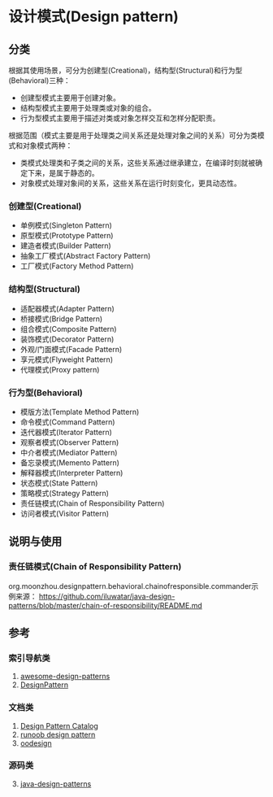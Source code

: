 # 设计模式(Design pattern)

## 分类
根据其使用场景，可分为创建型(Creational)，结构型(Structural)和行为型(Behavioral)三种：
- 创建型模式主要用于创建对象。
- 结构型模式主要用于处理类或对象的组合。
- 行为型模式主要用于描述对类或对象怎样交互和怎样分配职责。

根据范围（模式主要是用于处理类之间关系还是处理对象之间的关系）可分为类模式和对象模式两种：
- 类模式处理类和子类之间的关系，这些关系通过继承建立，在编译时刻就被确定下来，是属于静态的。
- 对象模式处理对象间的关系，这些关系在运行时刻变化，更具动态性。

### 创建型(Creational)
- 单例模式(Singleton Pattern)
- 原型模式(Prototype Pattern)
- 建造者模式(Builder Pattern)
- 抽象工厂模式(Abstract Factory Pattern)
- 工厂模式(Factory Method Pattern)

### 结构型(Structural)
- 适配器模式(Adapter Pattern)
- 桥接模式(Bridge Pattern)
- 组合模式(Composite Pattern)
- 装饰模式(Decorator Pattern)
- 外观/门面模式(Facade Pattern)
- 享元模式(Flyweight Pattern)
- 代理模式(Proxy pattern)

### 行为型(Behavioral)
- 模版方法(Template Method Pattern)
- 命令模式(Command Pattern)
- 迭代器模式(Iterator Pattern)
- 观察者模式(Observer Pattern)
- 中介者模式(Mediator Pattern)
- 备忘录模式(Memento Pattern)
- 解释器模式(Interpreter Pattern)
- 状态模式(State Pattern)
- 策略模式(Strategy Pattern)
- 责任链模式(Chain of Responsibility Pattern)
- 访问者模式(Visitor Pattern)

## 说明与使用
### 责任链模式(Chain of Responsibility Pattern)
org.moonzhou.designpattern.behavioral.chainofresponsible.commander示例来源：
https://github.com/iluwatar/java-design-patterns/blob/master/chain-of-responsibility/README.md



## 参考
### 索引导航类
1. [awesome-design-patterns](https://github.com/DovAmir/awesome-design-patterns)
2. [DesignPattern](https://github.com/youlookwhat/DesignPattern)
### 文档类
1. [Design Pattern Catalog](https://java-design-patterns.com/patterns/)
2. [runoob design pattern](https://www.runoob.com/design-pattern/design-pattern-tutorial.html)
3. [oodesign](https://www.oodesign.com/)
### 源码类
3. [java-design-patterns](https://github.com/iluwatar/java-design-patterns)
